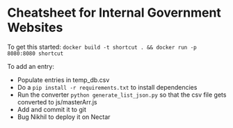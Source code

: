 # Cheatsheet for Internal Government Websites

To get this started:
`docker build -t shortcut . && docker run -p 8080:8080 shortcut`

To add an entry:

- Populate entries in temp_db.csv
- Do a `pip install -r requirements.txt` to install dependencies
- Run the converter `python generate_list_json.py` so that the csv file gets converted to js/masterArr.js
- Add and commit it to git
- Bug Nikhil to deploy it on Nectar
